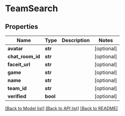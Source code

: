 # TeamSearch

## Properties
Name | Type | Description | Notes
------------ | ------------- | ------------- | -------------
**avatar** | **str** |  | [optional] 
**chat_room_id** | **str** |  | [optional] 
**faceit_url** | **str** |  | [optional] 
**game** | **str** |  | [optional] 
**name** | **str** |  | [optional] 
**team_id** | **str** |  | [optional] 
**verified** | **bool** |  | [optional] 

[[Back to Model list]](../README.md#documentation-for-models) [[Back to API list]](../README.md#documentation-for-api-endpoints) [[Back to README]](../README.md)



